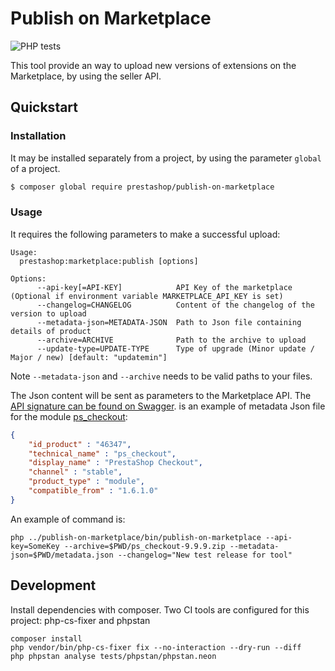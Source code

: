 # Publish on Marketplace

![PHP tests](https://github.com/PrestaShopCorp/publish-on-marketplace/workflows/PHP%20tests/badge.svg)

This tool provide an way to upload new versions of extensions on the Marketplace, by using the seller API.

## Quickstart

### Installation

It may be installed separately from a project, by using the parameter `global`  of a project.

```bash
$ composer global require prestashop/publish-on-marketplace
```

### Usage

It requires the following parameters to make a successful upload:

```
Usage:
  prestashop:marketplace:publish [options]

Options:
      --api-key[=API-KEY]            API Key of the marketplace (Optional if environment variable MARKETPLACE_API_KEY is set)
      --changelog=CHANGELOG          Content of the changelog of the version to upload
      --metadata-json=METADATA-JSON  Path to Json file containing details of product
      --archive=ARCHIVE              Path to the archive to upload
      --update-type=UPDATE-TYPE      Type of upgrade (Minor update / Major / new) [default: "updatemin"]
```

Note `--metadata-json` and `--archive` needs to be valid paths to your files.

The Json content will be sent as parameters to the Marketplace API. The [API signature can be found on Swagger](https://app.swaggerhub.com/apis/Addons/PushModules/1.0.0#/free). is an example of metadata Json file for the module [ps_checkout](https://github.com/PrestaShopCorp/ps_checkout):

```json
{
    "id_product" : "46347",
    "technical_name" : "ps_checkout",
    "display_name" : "PrestaShop Checkout",
    "channel" : "stable",
    "product_type" : "module",
    "compatible_from" : "1.6.1.0"
}
```

An example of command is:

```
php ../publish-on-marketplace/bin/publish-on-marketplace --api-key=SomeKey --archive=$PWD/ps_checkout-9.9.9.zip --metadata-json=$PWD/metadata.json --changelog="New test release for tool"
```

## Development

Install dependencies with composer. Two CI tools are configured for this project: php-cs-fixer and phpstan

```
composer install
php vendor/bin/php-cs-fixer fix --no-interaction --dry-run --diff
php phpstan analyse tests/phpstan/phpstan.neon
```
